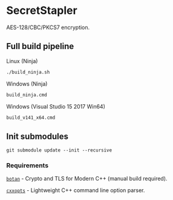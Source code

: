 # SecretStapler
AES-128/CBC/PKCS7 encryption.

## Full build pipeline
Linux (Ninja)
```bash
./build_ninja.sh
```
Windows (Ninja)
```cmd
build_ninja.cmd
```
Windows (Visual Studio 15 2017 Win64)
```cmd
build_v141_x64.cmd
```

## Init submodules
```
git submodule update --init --recursive
```

### Requirements
[`botan`](https://github.com/randombit/botan) - Crypto and TLS for Modern C++ (manual build required).

[`cxxopts`](https://github.com/jarro2783/cxxopts) - Lightweight C++ command line option parser.
